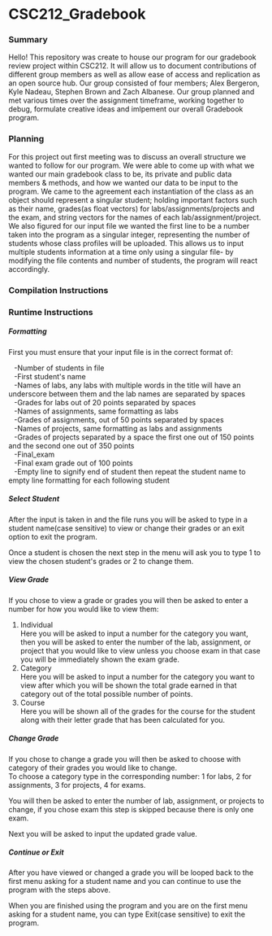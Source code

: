 # CSC212_Gradebook
### Summary
Hello! This repository was create to house our program for our gradebook review project within CSC212. It will allow us to document contributions of different group members as well as allow ease of access and replication as an open source hub. Our group consisted of four members; Alex Bergeron, Kyle Nadeau, Stephen Brown and Zach Albanese. Our group planned and met various times over the assignment timeframe, working together to debug, formulate creative ideas and imlpement our overall Gradebook program.

### Planning
For this project out first meeting was to discuss an overall structure we wanted to follow for our program.
We were able to come up with what we wanted our main gradebook class to be, its private and public data members & methods, and how we wanted our data to be input to the program. We came to the agreement each instantiation of the class as an object should represent a singular student; holding important factors such as their name, grades(as float vectors) for labs/assignments/projects and the exam, and string vectors for the names of each lab/assignment/project. We also figured for our input file we wanted the first line to be a number taken into the program as a singular integer, representing the number of students whose class profiles will be uploaded. This allows us to input multiple students information at a time only using a singular file- by modifying the file contents and number of students, the program will react accordingly. 

### Compilation Instructions

### Runtime Instructions
##### Formatting
First you must ensure that your input file is in the correct format of:<br />

&ensp;  -Number of students in file<br />
&ensp;  -First student's name<br />
&ensp;  -Names of labs, any labs with multiple words in the title will have an underscore between them and the lab names are separated by spaces<br />
&ensp;  -Grades for labs out of 20 points separated by spaces<br />
&ensp;  -Names of assignments, same formatting as labs<br />
&ensp;  -Grades of assignments, out of 50 points separated by spaces<br />
&ensp;  -Names of projects, same formatting as labs and assignments<br />
&ensp;  -Grades of projects separated by a space the first one out of 150 points and the second one out of 350 points<br />
&ensp;  -Final_exam<br />
&ensp;  -Final exam grade out of 100 points<br />
&ensp;  -Empty line to signify end of student then repeat the student name to empty line formatting for each following student<br />

##### Select Student
After the input is taken in and the file runs you will be asked to type in a student name(case sensitive) to view or change their grades or an exit option to exit the program.

Once a student is chosen the next step in the menu will ask you to type 1 to view the chosen student's grades or 2 to change them.

##### View Grade
If you chose to view a grade or grades you will then be asked to enter a number for how you would like to view them:
  1. Individual<br />
      Here you will be asked to input a number for the category you want, then you will be asked to enter the number of the lab, assignment, or project that you would like to view unless you choose exam in that case you will be immediately shown the exam grade.<br />
  2. Category<br />
      Here you will be asked to input a number for the category you want to view after which you will be shown the total grade earned in that category out of the total possible number of points.<br />
  3. Course<br />
      Here you will be shown all of the grades for the course for the student along with their letter grade that has been calculated for you.<br />


##### Change Grade
If you chose to change a grade you will then be asked to choose with category of their grades you would like to change.<br />
To choose a category type in the corresponding number: 1 for labs, 2 for assignments, 3 for projects, 4 for exams.<br />

You will then be asked to enter the number of lab, assignment, or projects to change, if you chose exam this step is skipped because there is only one exam.<br />

Next you will be asked to input the updated grade value.<br />

##### Continue or Exit
After you have viewed or changed a grade you will be looped back to the first menu asking for a student name and you can continue to use the program with the steps above.

When you are finished using the program and you are on the first menu asking for a student name, you can type Exit(case sensitive) to exit the program.<br />

